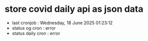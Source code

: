 # store covid daily api as json data

- last cronjob : Wednesday, 18 June 2025 01:23:12
- status og cron : error
- status daily cron : error
      
      